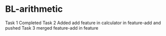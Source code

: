 # BL-arithmetic
Task 1 Completed
Task 2 Added add feature in calculator in feature-add and pushed
Task 3 merged feature-add in feature

